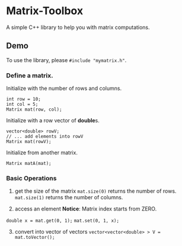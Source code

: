 
# Matrix-Toolbox

A simple C++ library to help you with matrix computations.

## Demo
To use the library, please `#include "mymatrix.h"`.

### Define a matrix.
Initialize with the number of rows and columns.
```
int row = 10;
int col = 5;
Matrix mat(row, col);
```

Initialize with a row vector of **double**s.
```
vector<double> rowV; 
// ... add elements into rowV
Matrix mat(rowV);
```
Initialize from another matrix.
```
Matrix matA(mat);
```

### Basic Operations
1. get the size of the matrix
`mat.size(0)` returns the number of rows.
`mat.size(1)` returns the number of columns.

2. access an element
**Notice**: Matrix index starts from ZERO.

`double x = mat.get(0, 1);`
`mat.set(0, 1, x);`

3. convert into vector of vectors
`vector<vector<double> > V = mat.toVector();`


